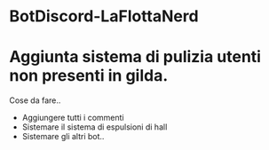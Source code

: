 # BotDiscord-LaFlottaNerd
 
# Aggiunta sistema di pulizia utenti non presenti in gilda.


Cose da fare.. 
- Aggiungere tutti i commenti
- Sistemare il sistema di espulsioni di hall
- Sistemare gli altri bot..